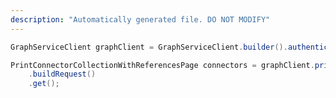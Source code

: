 ```yaml
---
description: "Automatically generated file. DO NOT MODIFY"
---
```

<!-- markdownlint-disable MD041 -->

```java
GraphServiceClient graphClient = GraphServiceClient.builder().authenticationProvider( authProvider ).buildClient();

PrintConnectorCollectionWithReferencesPage connectors = graphClient.print().printers("{id}").connectors()
    .buildRequest()
    .get();
```
